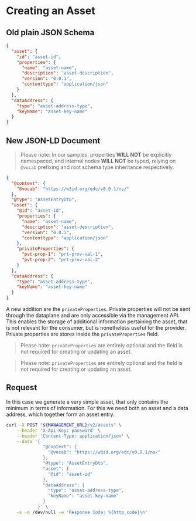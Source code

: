 # Creating an Asset

## Old plain JSON Schema

```json
{
  "asset": {
    "id": "asset-id",
    "properties": {
      "name": "asset-name",
      "description": "asset-description",
      "version": "0.0.1",
      "contenttype": "application/json"
    }
  },
  "dataAddress": {
    "type": "asset-address-type",
    "keyName": "asset-key-name"
  }
}
```

## New JSON-LD Document

> Please note: In our samples, properties **WILL NOT** be explicitly namespaced, and internal nodes **WILL NOT** be typed, relying on `@vocab` prefixing and root schema type inheritance respectively.

```json
{
  "@context": {
    "@vocab": "https://w3id.org/edc/v0.0.1/ns/"
  },
  "@type": "AssetEntryDto",
  "asset": {
    "@id": "asset-id",
    "properties": {
      "name": "asset-name",
      "description": "asset-description",
      "version": "0.0.1",
      "contenttype": "application/json"
    },
    "privateProperties": {
      "pvt-prop-1": "prt-prov-val-1",
      "pvt-prop-2": "prt-prov-val-2"
    }
  },
  "dataAddress": {
    "type": "asset-address-type",
    "keyName": "asset-key-name"
  }
}
```

A new addition are the `privateProperties`.
Private properties will not be sent through the dataplane and are only accessible via the management API.
This enables the storage of additional information pertaining the asset, that is not relevant for the consumer, but is nonetheless useful for the provider.
Private properties are stores inside the `privateProperties` field.
> Please note: `privateProperties` are entirely optional and the field is not required for creating or updating an asset.

> Please note: `privateProperties` are entirely optional and the field is not required for creating or updating an asset.

## Request

In this case we generate a very simple asset, that only contains the minimum in terms of information.
For this we need both an asset and a data address, which together form an asset entry.

```bash
curl -X POST "${MANAGEMENT_URL}/v2/assets" \
    --header 'X-Api-Key: password' \
    --header 'Content-Type: application/json' \
    --data '{
              "@context": {
                "@vocab": "https://w3id.org/edc/v0.0.1/ns/"
              },
              "@type": "AssetEntryDto",
              "asset": {
                "@id": "asset-id"
              },
              "dataAddress": {
                "type": "asset-address-type",
                "keyName": "asset-key-name"
              }
            }' \
    -s -o /dev/null -w 'Response Code: %{http_code}\n'
```
